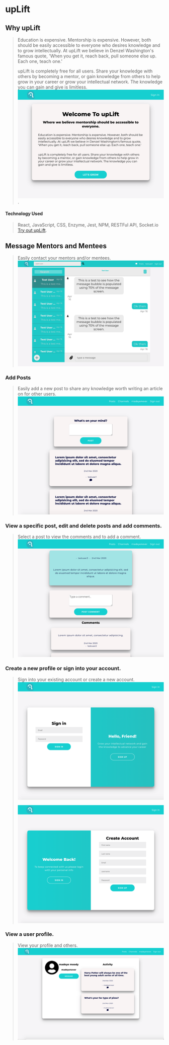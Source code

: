 # upLift

## Why upLift

> Education is expensive. Mentorship is expensive. However, both should be easily accessible to everyone who desires knowledge and to grow intellectually.
> At upLift we believe in Denzel Washington's famous quote, 'When you get it, reach back, pull someone else up. Each one, teach one.'
>
> upLift is completely free for all users. Share your knowledge with others by becoming a mentor, or gain knowledge
> from others to help grow in your career or grow your intellectual network.
> The knowledge you can gain and give is limitless.
> ![upLift Landing screen](ReadMeImages/upLift-Landing.png "Link to upLift landing").

#### Technology Used

> React, JavaScript, CSS, Enzyme, Jest, NPM, RESTFul API, Socket.io
> [Try out upLift](https://uplift-olive.now.sh/ "Link to upLift homescreen").

## Message Mentors and Mentees

> Easily contact your mentors and/or mentees.
> ![upLift Messages screen](ReadMeImages/upLiftMessageScreenshot.png "upLift Messages screenshot")

### Add Posts

> Easily add a new post to share any knowledge worth writing an article on for other users.
> ![upLift Add Post screen](ReadMeImages/upLift-Posts.png "upLift Add Post screenshot")

### View a specific post, edit and delete posts and add comments.

> Select a post to view the comments and to add a comment.
> ![upLift Post screen](ReadMeImages/upLift-Post.png "upLift Post screenshot")

### Create a new profile or sign into your account.

> Sign into your existing account or create a new account.
> ![upLift SignIn screen](ReadMeImages/upLift-signIn.png "upLift sign In screenshot")
>
> ![upLift SignUp screen](ReadMeImages/upLift-SignUp.png "upLift sign Up screenshot")

### View a user profile.

> View your profile and others.
> ![upLift user profile screen](ReadMeImages/upLift-profile.png "upLift user profile screenshot")

<!-- ### Edit Posts

> Edit your posts with ease.
> ![Secret Stash Edit Recipe Screen](src/SecretStash-Edit-Recipe.png "Secret Stash Edit Recipe screenshot") -->
